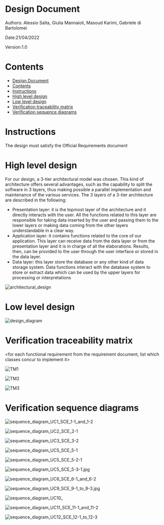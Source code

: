 # Design Document 


Authors: Alessio Salta, Giulia Mannaioli, Masoud Karimi, Gabriele di Bartolomei

Date:21/04/2022

Version:1.0


# Contents

- [Design Document](#design-document)
- [Contents](#contents)
- [Instructions](#instructions)
- [High level design](#high-level-design)
- [Low level design](#low-level-design)
- [Verification traceability matrix](#verification-traceability-matrix)
- [Verification sequence diagrams](#verification-sequence-diagrams)

# Instructions

The design must satisfy the Official Requirements document 

# High level design 


For our design, a 3-tier architectural model was chosen. This kind of architecture offers several advantages, such as the capability to split the software in 3 layers, thus making 
possible a parallel implementation and maintenance of the various services. The 3 layers of a 3-tier architecture are described in the following:

<ul>
	<li>Presentation layer: it is the topmost layer of the architecture and it directly interacts with the user. All the functions related to this layer are responsible for taking data
	inserted by the user and passing them to the lower layers or making data coming from the other layers understandable in a clear way.</li>
	<li>Application layer: it contains functions related to the core of our application. This layer can receive data from the data layer or from the presentation layer
	and it is in charge of all the elaborations. Results, then, can be provided to the user through the user interface or stored in the data layer.</li>
	<li>Data layer: this layer store the database or any other kind of data storage system. Data functions interact with the database system to store or extract data which
	can be used by the upper layers for processing or interpretations</li>
</ul>
<report package diagram>

![architectural_design](./architectural_design.png)




# Low level design

![design_diagram](./design_diagram.jpg)


# Verification traceability matrix

<for each functional requirement from the requirement document, list which classes concur to implement it>


![TM1](./TM1.png)

![TM2](./TM2.png)

![TM3](./TM3.png)




















# Verification sequence diagrams 

![sequence_diagram_UC1_SCE_1-1_and_1-2](./sequence%20diagrams/sequence_diagram_UC1_SCE_1-1_and_1-2.jpg)


![sequence_diagram_UC2_SCE_2-1](./sequence%20diagrams/sequence_diagram_UC2_SCE_2-1.jpg)

![sequence_diagram_UC3_SCE_3-2](./sequence%20diagrams/sequence_diagram_UC3_SCE_3-2.jpg.jpg)

![sequence_diagram_UC5_SCE_5-1](./sequence%20diagrams/sequence_diagram_UC5_SCE_5-1.jpg)

![sequence_diagram_UC5_SCE_5-2-1](./sequence%20diagrams/sequence_diagram_UC5_SCE_5-2-1.jpg)

![sequence_diagram_UC5_SCE_5-3-1.jpg](./sequence%20diagrams/sequence_diagram_UC5_SCE_5-3-1.jpg)

![sequence_diagram_UC6_SCE_6-1_and_6-2](./sequence%20diagrams/sequence_diagram_UC6_SCE_6-1_and_6-2.jpg)

![sequence_diagram_UC9_SCE_9-1_to_9-3.jpg](./sequence%20diagrams/sequence_diagram_UC9_SCE_9-1_to_9-3.jpg)

![sequence_diagram_UC10_](./sequence%20diagrams/sequence_diagram_UC10_SCE_10-1.jpg)

![sequence_diagram_UC11_SCE_11-1_and_11-2](./sequence%20diagrams/sequence_diagram_UC11_SCE_11-1_and_11-2.jpg)

![sequence_diagram_UC12_SCE_12-1_to_12-3](./sequence%20diagrams/sequence_diagram_UC12_SCE_12-1_to_12-3.jpg)


